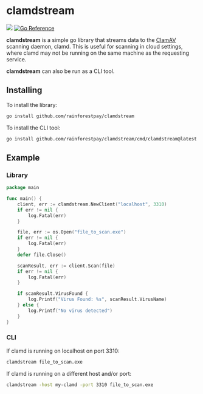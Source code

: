 # clamdstream
![](https://github.com/rainforestpay/clamdstream/actions/workflows/run_tests.yml/badge.svg)
[![Go Reference](https://pkg.go.dev/badge/github.com/rainforestpay/clamdstream.svg)](https://pkg.go.dev/github.com/rainforestpay/clamdstream)

**clamdstream** is a simple go library that streams data to the [ClamAV](https://www.clamav.net/) scanning daemon, clamd.
This is useful for scanning in cloud settings, where clamd may not be running on the same machine as the requesting 
service.

**clamdstream** can also be run as a CLI tool.

## Installing
To install the library:
```bash
go install github.com/rainforestpay/clamdstream
```
To install the CLI tool:
```bash
go install github.com/rainforestpay/clamdstream/cmd/clamdstream@latest
```

## Example
### Library
```go
package main

func main() {
	client, err := clamdstream.NewClient("localhost", 3310)
	if err != nil {
		log.Fatal(err)
	}

	file, err := os.Open("file_to_scan.exe")
	if err != nil {
		log.Fatal(err)
	}
	defer file.Close()

	scanResult, err := client.Scan(file)
	if err != nil {
		log.Fatal(err)
	}

	if scanResult.VirusFound {
		log.Printf("Virus Found: %s", scanResult.VirusName)
	} else {
		log.Printf("No virus detected")
	}
}
```
### CLI
If clamd is running on localhost on port 3310:
```bash
clamdstream file_to_scan.exe
```
If clamd is running on a different host and/or port:
```bash
clamdstream -host my-clamd -port 3310 file_to_scan.exe
```